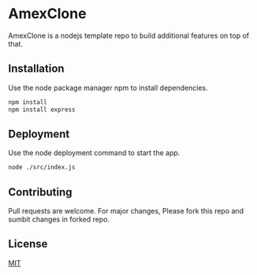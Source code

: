 # AmexClone

AmexClone is a nodejs template repo to build additional features on top of that.

## Installation

Use the node package manager npm to install dependencies.

```bash
npm install
npm install express
```

## Deployment

Use the node deployment command to start the app.

```bash
node ./src/index.js
```
## Contributing
Pull requests are welcome. For major changes, Please fork this repo and sumbit changes in forked repo.


## License
[MIT](https://choosealicense.com/licenses/mit/)